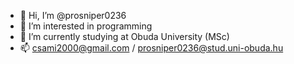 - 👋 Hi, I’m @prosniper0236
- 👀 I’m interested in programming
- 🌱 I’m currently studying at Obuda University (MSc)
- 📫 csami2000@gmail.com / prosniper0236@stud.uni-obuda.hu


